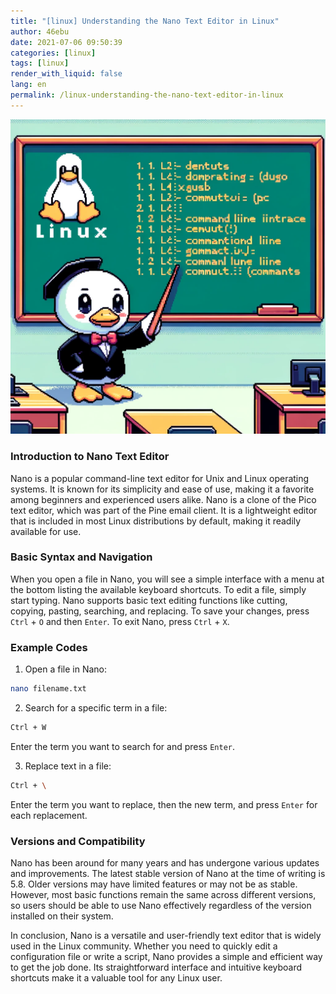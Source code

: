 ```yaml
---
title: "[linux] Understanding the Nano Text Editor in Linux"
author: 46ebu
date: 2021-07-06 09:50:39 
categories: [linux]
tags: [linux]
render_with_liquid: false
lang: en
permalink: /linux-understanding-the-nano-text-editor-in-linux
---
```


![Intro](/assets/img/post/linux.png)
### Introduction to Nano Text Editor
Nano is a popular command-line text editor for Unix and Linux operating systems. It is known for its simplicity and ease of use, making it a favorite among beginners and experienced users alike. Nano is a clone of the Pico text editor, which was part of the Pine email client. It is a lightweight editor that is included in most Linux distributions by default, making it readily available for use.

### Basic Syntax and Navigation
When you open a file in Nano, you will see a simple interface with a menu at the bottom listing the available keyboard shortcuts. To edit a file, simply start typing. Nano supports basic text editing functions like cutting, copying, pasting, searching, and replacing. To save your changes, press `Ctrl` + `O` and then `Enter`. To exit Nano, press `Ctrl` + `X`.

### Example Codes
1. Open a file in Nano:
```bash
nano filename.txt
```

2. Search for a specific term in a file:
```bash
Ctrl + W
```
Enter the term you want to search for and press `Enter`.

3. Replace text in a file:
```bash
Ctrl + \
```
Enter the term you want to replace, then the new term, and press `Enter` for each replacement.

### Versions and Compatibility
Nano has been around for many years and has undergone various updates and improvements. The latest stable version of Nano at the time of writing is 5.8. Older versions may have limited features or may not be as stable. However, most basic functions remain the same across different versions, so users should be able to use Nano effectively regardless of the version installed on their system.

In conclusion, Nano is a versatile and user-friendly text editor that is widely used in the Linux community. Whether you need to quickly edit a configuration file or write a script, Nano provides a simple and efficient way to get the job done. Its straightforward interface and intuitive keyboard shortcuts make it a valuable tool for any Linux user.